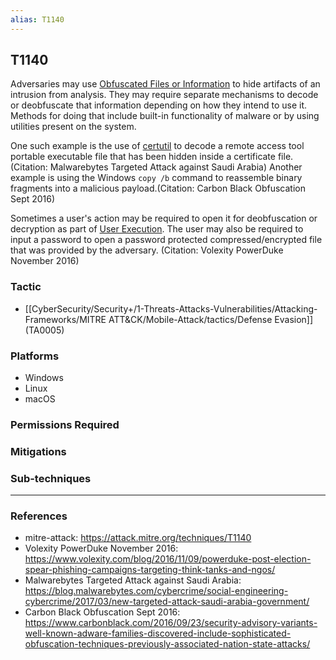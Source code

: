 ```yaml
---
alias: T1140
---
```


## T1140

Adversaries may use [Obfuscated Files or Information](https://attack.mitre.org/techniques/T1027) to hide artifacts of an intrusion from analysis. They may require separate mechanisms to decode or deobfuscate that information depending on how they intend to use it. Methods for doing that include built-in functionality of malware or by using utilities present on the system.

One such example is the use of [certutil](https://attack.mitre.org/software/S0160) to decode a remote access tool portable executable file that has been hidden inside a certificate file.(Citation: Malwarebytes Targeted Attack against Saudi Arabia) Another example is using the Windows <code>copy /b</code> command to reassemble binary fragments into a malicious payload.(Citation: Carbon Black Obfuscation Sept 2016)

Sometimes a user's action may be required to open it for deobfuscation or decryption as part of [User Execution](https://attack.mitre.org/techniques/T1204). The user may also be required to input a password to open a password protected compressed/encrypted file that was provided by the adversary. (Citation: Volexity PowerDuke November 2016)


### Tactic
- [[CyberSecurity/Security+/1-Threats-Attacks-Vulnerabilities/Attacking-Frameworks/MITRE ATT&CK/Mobile-Attack/tactics/Defense Evasion]] (TA0005)

### Platforms
- Windows
- Linux
- macOS

### Permissions Required

### Mitigations

### Sub-techniques


---
### References

- mitre-attack: https://attack.mitre.org/techniques/T1140
- Volexity PowerDuke November 2016: https://www.volexity.com/blog/2016/11/09/powerduke-post-election-spear-phishing-campaigns-targeting-think-tanks-and-ngos/
- Malwarebytes Targeted Attack against Saudi Arabia: https://blog.malwarebytes.com/cybercrime/social-engineering-cybercrime/2017/03/new-targeted-attack-saudi-arabia-government/
- Carbon Black Obfuscation Sept 2016: https://www.carbonblack.com/2016/09/23/security-advisory-variants-well-known-adware-families-discovered-include-sophisticated-obfuscation-techniques-previously-associated-nation-state-attacks/
